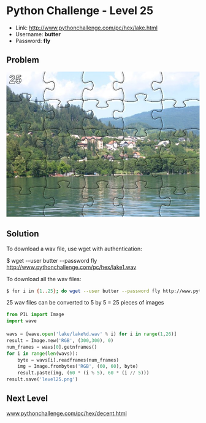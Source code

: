 # Python Challenge - Level 25

- Link: http://www.pythonchallenge.com/pc/hex/lake.html
- Username: **butter**
- Password: **fly**

## Problem

![](images/lake1.jpg)

## Solution

To download a wav file, use wget with authentication:

$ wget --user butter --password fly http://www.pythonchallenge.com/pc/hex/lake1.wav


To download all the wav files:

```bash
$ for i in {1..25}; do wget --user butter --password fly http://www.pythonchallenge.com/pc/hex/lake$i.wav; done 
```

25 wav files can be converted to 5 by 5 = 25 pieces of images


```python
from PIL import Image
import wave

wavs = [wave.open('lake/lake%d.wav' % i) for i in range(1,26)]
result = Image.new('RGB', (300,300), 0)
num_frames = wavs[0].getnframes()
for i in range(len(wavs)): 
    byte = wavs[i].readframes(num_frames)
    img = Image.frombytes('RGB', (60, 60), byte)
    result.paste(img, (60 * (i % 5), 60 * (i // 5)))
result.save('level25.png')
```

## Next Level

www.pythonchallenge.com/pc/hex/decent.html

<div class="ad">
<script src='//z-na.amazon-adsystem.com/widgets/onejs?MarketPlace=US&amp;adInstanceId=0f3c2d71-0c18-4aca-be44-ba6e8892af33&amp;storeId=xstore0b-20'></script> 
</div>  
